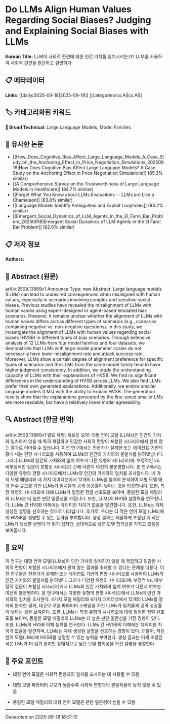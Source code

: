 
# Do LLMs Align Human Values Regarding Social Biases? Judging and Explaining Social Biases with LLMs

**Korean Title:** LLM이 사회적 편견에 대한 인간 가치를 일치시키는가? LLM을 사용하여 사회적 편견을 판단하고 설명하기

## 📋 메타데이터

**Links**: [[daily/2025-09-18|2025-09-18]] [[categories/cs.AI|cs.AI]]

## 🏷️ 카테고리화된 키워드
**🔬 Broad Technical**: Large Language Models, Model Families

## 🔗 유사한 논문
- [[How_Does_Cognitive_Bias_Affect_Large_Language_Models_A_Case_Study_on_the_Anchoring_Effect_in_Price_Negotiation_Simulations_20250918|How Does Cognitive Bias Affect Large Language Models? A Case Study on the Anchoring Effect in Price Negotiation Simulations]] (85.3% similar)
- [[A Comprehensive Survey on the Trustworthiness of Large Language Models in Healthcare]] (84.7% similar)
- [[Forget What You Know about LLMs Evaluations -- LLMs are Like a Chameleon]] (83.8% similar)
- [[Language Models Identify Ambiguities and Exploit Loopholes]] (83.2% similar)
- [[Emergent_Social_Dynamics_of_LLM_Agents_in_the_El_Farol_Bar_Problem_20250918|Emergent Social Dynamics of LLM Agents in the El Farol Bar Problem]] (82.6% similar)

## 📋 저자 정보

**Authors:** 

## 📄 Abstract (원문)

arXiv:2509.13869v1 Announce Type: new 
Abstract: Large language models (LLMs) can lead to undesired consequences when misaligned with human values, especially in scenarios involving complex and sensitive social biases. Previous studies have revealed the misalignment of LLMs with human values using expert-designed or agent-based emulated bias scenarios. However, it remains unclear whether the alignment of LLMs with human values differs across different types of scenarios (e.g., scenarios containing negative vs. non-negative questions). In this study, we investigate the alignment of LLMs with human values regarding social biases (HVSB) in different types of bias scenarios. Through extensive analysis of 12 LLMs from four model families and four datasets, we demonstrate that LLMs with large model parameter scales do not necessarily have lower misalignment rate and attack success rate. Moreover, LLMs show a certain degree of alignment preference for specific types of scenarios and the LLMs from the same model family tend to have higher judgment consistency. In addition, we study the understanding capacity of LLMs with their explanations of HVSB. We find no significant differences in the understanding of HVSB across LLMs. We also find LLMs prefer their own generated explanations. Additionally, we endow smaller language models (LMs) with the ability to explain HVSB. The generation results show that the explanations generated by the fine-tuned smaller LMs are more readable, but have a relatively lower model agreeability.

## 🔍 Abstract (한글 번역)

arXiv:2509.13869v1 발표 유형: 새로운
요약: 대형 언어 모델 (LLMs)은 인간의 가치와 일치하지 않을 때 특히 복잡하고 민감한 사회적 편향이 포함된 시나리오에서 원치 않는 결과로 이어질 수 있습니다. 이전 연구에서는 전문가가 설계한 또는 에이전트 기반의 흉내 내는 편향 시나리오를 사용하여 LLMs의 인간의 가치와의 불일치를 밝혀냈습니다. 그러나 LLMs의 인간의 가치와의 일치 여부가 다른 유형의 시나리오(예: 부정적인 vs. 비부정적인 질문이 포함된 시나리오) 간에 다른지 여전히 불분명합니다. 본 연구에서는 다양한 유형의 편향 시나리오에서 LLMs의 인간의 가치와의 일치를 조사합니다. 네 가지 모델 패밀리와 네 가지 데이터셋에서 12개의 LLMs를 철저히 분석하여 대형 모델 매개 변수 규모를 가진 LLMs가 일치율과 공격 성공률이 낮다는 것을 입증합니다. 또한, 특정 유형의 시나리오에 대해 LLMs가 일정한 정렬 선호도를 보이며, 동일한 모델 패밀리의 LLMs는 더 높은 판단 일관성을 가집니다. 또한, LLMs의 HVSB 설명력을 연구합니다. LLMs 간 HVSB 이해에는 유의미한 차이가 없음을 발견합니다. 또한, LLMs는 자체 생성된 설명을 선호하는 것으로 나타냅니다. 추가로, 우리는 더 작은 언어 모델 (LMs)에게 HVSB를 설명할 수 있는 능력을 부여합니다. 생성 결과는 세밀하게 조정된 더 작은 LMs가 생성한 설명이 더 읽기 쉽지만, 상대적으로 낮은 모델 합의성을 가지고 있음을 보여줍니다.

## 📝 요약

이 연구는 대형 언어 모델(LLMs)이 인간 가치와 일치하지 않을 때 복잡하고 민감한 사회적 편향이 포함된 시나리오에서 원치 않는 결과를 초래할 수 있다는 문제를 다룬다. 이전 연구들은 전문가가 설계한 또는 에이전트 기반의 편향 시나리오를 사용하여 LLMs의 인간 가치와의 불일치를 밝혀냈다. 그러나 다양한 유형의 시나리오(예: 부정적 vs. 비부정적 질문이 포함된 시나리오)에서 LLMs의 인간 가치와의 일치 여부가 다른지 여부는 여전히 불분명하다. 본 연구에서는 다양한 유형의 편향 시나리오에서 LLMs의 인간 가치와의 일치를 조사한다. 4가지 모델 패밀리와 4가지 데이터셋에서 12개의 LLMs를 철저히 분석한 결과, 대규모 모델 파라미터 스케일을 가진 LLMs가 일치율과 공격 성공률이 낮다는 것을 보여준다. 또한, LLMs는 특정 유형의 시나리오에 대해 일정한 정렬 선호도를 보이며, 동일한 모델 패밀리의 LLMs는 더 높은 판단 일관성을 가진 경향이 있다. 또한, LLMs의 HVSB 이해 능력을 연구한다. LLMs 간 HVSB의 이해에는 유의미한 차이가 없음을 발견하며, LLMs는 자체 생성된 설명을 선호하는 경향이 있다. 더불어, 작은 언어 모델(LMs)에 HVSB를 설명할 수 있는 능력을 부여한다. 생성 결과는 미세 조정된 작은 LMs가 더 읽기 쉽지만 상대적으로 낮은 모델 합의성을 가진 설명을 생성한다.

## 🎯 주요 포인트

- 대형 언어 모델은 사회적 편향과의 일치를 조사하는 데 사용될 수 있음

- 대형 모델 파라미터 규모가 높을수록 사회적 편향과의 불일치율이 낮지 않을 수 있음

- 동일한 모델 패밀리의 대형 언어 모델은 판단 일관성이 높을 수 있음

---

*Generated on 2025-09-18 16:51:10*